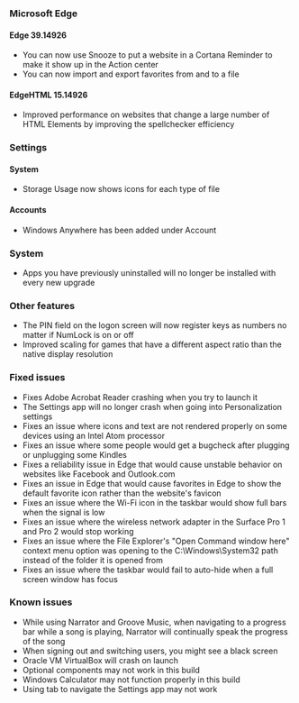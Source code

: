 ### Microsoft Edge
#### Edge 39.14926
- You can now use Snooze to put a website in a Cortana Reminder to make it show up in the Action center
- You can now import and export favorites from and to a file

#### EdgeHTML 15.14926
- Improved performance on websites that change a large number of HTML Elements by improving the spellchecker efficiency

### Settings
#### System
- Storage Usage now shows icons for each type of file

#### Accounts
- Windows Anywhere has been added under Account

### System
- Apps you have previously uninstalled will no longer be installed with every new upgrade

### Other features
- The PIN field on the logon screen will now register keys as numbers no matter if NumLock is on or off
- Improved scaling for games that have a different aspect ratio than the native display resolution

### Fixed issues
- Fixes Adobe Acrobat Reader crashing when you try to launch it
- The Settings app will no longer crash when going into Personalization settings
- Fixes an issue where icons and text are not rendered properly on some devices using an Intel Atom processor
- Fixes an issue where some people would get a bugcheck after plugging or unplugging some Kindles
- Fixes a reliability issue in Edge that would cause unstable behavior on websites like Facebook and Outlook.com
- Fixes an issue in Edge that would cause favorites in Edge to show the default favorite icon rather than the website's favicon
- Fixes an issue where the Wi-Fi icon in the taskbar would show full bars when the signal is low
- Fixes an issue where the wireless network adapter in the Surface Pro 1 and Pro 2 would stop working
- Fixes an issue where the File Explorer's "Open Command window here" context menu option was opening to the C:\Windows\System32 path instead of the folder it is opened from
- Fixes an issue where the taskbar would fail to auto-hide when a full screen window has focus

### Known issues
- While using Narrator and Groove Music, when navigating to a progress bar while a song is playing, Narrator will continually speak the progress of the song
- When signing out and switching users, you might see a black screen
- Oracle VM VirtualBox will crash on launch
- Optional components may not work in this build
- Windows Calculator may not function properly in this build
- Using tab to navigate the Settings app may not work